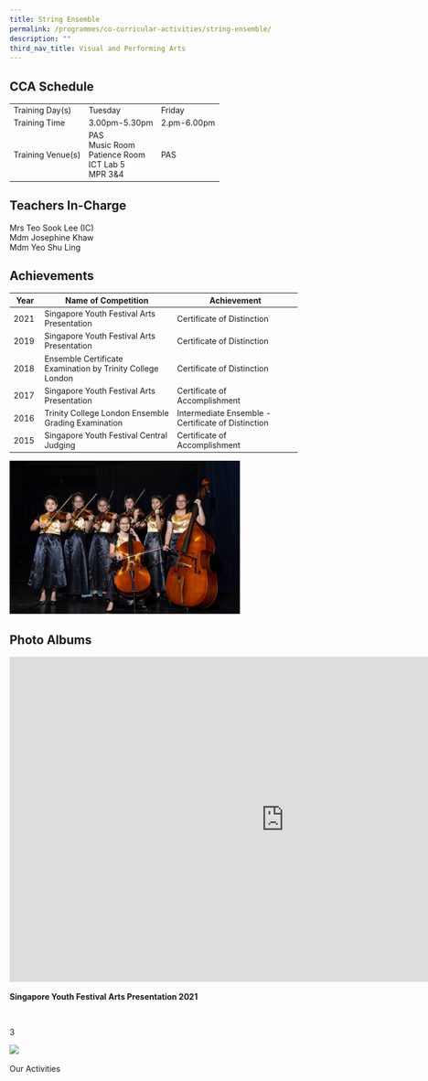 ```yaml
---
title: String Ensemble
permalink: /programmes/co-curricular-activities/string-ensemble/
description: ""
third_nav_title: Visual and Performing Arts
---
```

CCA Schedule
------------
| | | |
| --- | --- | --- | 
| Training Day(s) | Tuesday | Friday | 
| Training Time | 3.00pm-5.30pm | 2.pm-6.00pm |
| Training Venue(s) | PAS <br> Music Room <br> Patience Room <br> ICT Lab 5 <br> MPR 3&amp;4 | PAS | 

Teachers In-Charge
------------------

Mrs Teo Sook Lee (IC)
<br>
Mdm Josephine Khaw
<br>
Mdm Yeo Shu Ling&nbsp;

Achievements
------------

| Year | Name of Competition | Achievement |
| --- | --- | --- |
| 2021 | Singapore Youth Festival Arts Presentation&nbsp;&nbsp; | Certificate of Distinction&nbsp; |
| 2019 | Singapore Youth Festival Arts Presentation | Certificate of Distinction |
| 2018 | Ensemble Certificate Examination by Trinity College London | Certificate of Distinction |
| 2017 | Singapore Youth Festival Arts Presentation&nbsp; | Certificate of Accomplishment&nbsp; |
| 2016&nbsp; | Trinity College London Ensemble Grading Examination&nbsp; | Intermediate Ensemble - Certificate&nbsp;of Distinction |
| 2015&nbsp; | Singapore Youth Festival Central Judging&nbsp; | Certificate of Accomplishment&nbsp; |

<img src="/images/strings1_VR9cUn.jpg" style="width:80%">

Photo Albums
------------

<iframe allowfullscreen="true" height="569" width="960" frameborder="0" src="https://docs.google.com/presentation/d/e/2PACX-1vRmOozlVZKB03N2jcemA1E3-PT7PC9RwpXQyXzs1qiPIyrAZh6i8qmQa_J_luFzyEQkpewznetJlnN3/embed?start=false&amp;loop=false&amp;delayms=3000"></iframe>

**Singapore Youth Festival Arts Presentation 2021**

&nbsp;

3

![](https://stmargaretssec.moe.edu.sg/qql/slot/catalog/pc31/.tn.bd8958a4b_30674.bmp.jpg)

Our Activities